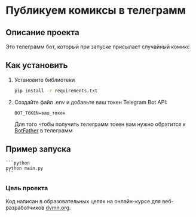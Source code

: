 # Публикуем комиксы в телеграмм

## Описание проекта

Это телеграмм бот, который при запуске присылает случайный комикс


## Как установить 

1. Установите библиотеки

    ```bash
    pip install -r requirements.txt
    ```

2. Создайте файл .env и добавьте ваш токен Telegram Bot API:
    
    ```
    BOT_TOKEN=ваш_токен
    ```
    Для того чтобы получить телеграмм токен вам нужно обратится к [BotFather](https://telegram.me/BotFather) в телеграмм

## Пример запуска 

    ```python
    python main.py
    ```

### Цель проекта

Код написан в образовательных целях на онлайн-курсе для веб-разработчиков [dvmn.org](https://dvmn.org/).